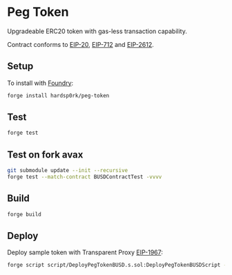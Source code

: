 # Peg Token

Upgradeable ERC20 token with gas-less transaction capability.

Contract conforms to [EIP-20](https://eips.ethereum.org/EIPS/eip-20), [EIP-712](https://eips.ethereum.org/EIPS/eip-712) and [EIP-2612](https://eips.ethereum.org/EIPS/eip-2612).

## Setup

To install with [Foundry](https://github.com/foundry-rs/foundry):

```sh
forge install hardsp0rk/peg-token
```

## Test

```sh
forge test
```

## Test on fork avax
```sh
git submodule update --init --recursive
forge test --match-contract BUSDContractTest -vvvv
```


## Build

```sh
forge build
```

## Deploy

Deploy sample token with Transparent Proxy [EIP-1967](https://eips.ethereum.org/EIPS/eip-1967):
```sh
forge script script/DeployPegTokenBUSD.s.sol:DeployPegTokenBUSDScript --rpc-url $RPC_URL --private-key $PRIVATE_KEY --broadcast
```

